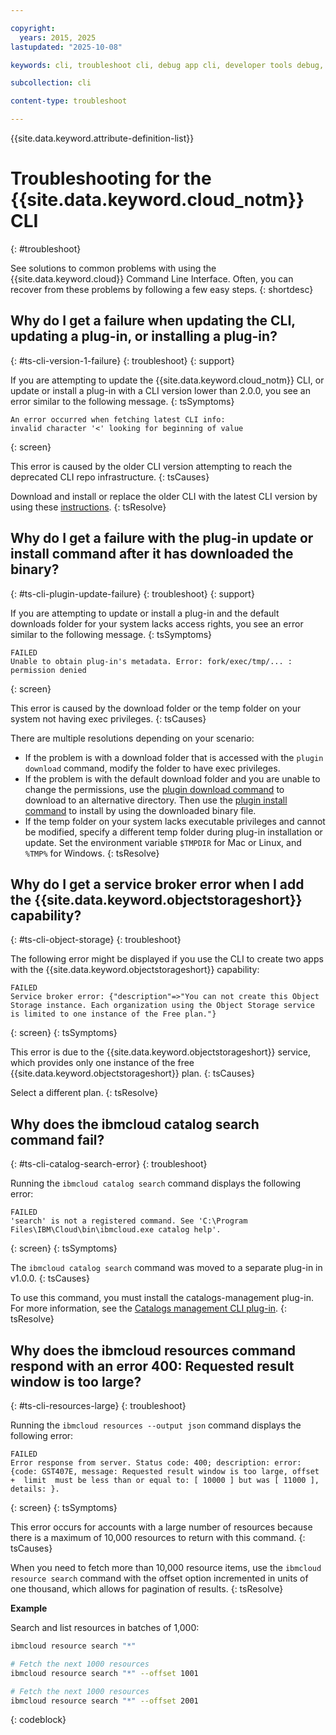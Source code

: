 ```yaml
---

copyright:
  years: 2015, 2025
lastupdated: "2025-10-08"

keywords: cli, troubleshoot cli, debug app cli, developer tools debug, ibmcloud cli debug, ibmcloud help, ibmcloud dev help, cli debug, command line, command-line, developer tools troubleshoot

subcollection: cli

content-type: troubleshoot

---
```


{{site.data.keyword.attribute-definition-list}}

# Troubleshooting for the {{site.data.keyword.cloud_notm}} CLI
{: #troubleshoot}

See solutions to common problems with using the {{site.data.keyword.cloud}} Command Line Interface. Often, you can recover from these problems by following a few easy steps.
{: shortdesc}

## Why do I get a failure when updating the CLI, updating a plug-in, or installing a plug-in?
{: #ts-cli-version-1-failure}
{: troubleshoot}
{: support}

If you are attempting to update the {{site.data.keyword.cloud_notm}} CLI, or update or install a plug-in with a CLI version lower than 2.0.0, you see an error similar to the following message.
{: tsSymptoms}

```text
An error occurred when fetching latest CLI info:
invalid character '<' looking for beginning of value
```
{: screen}

This error is caused by the older CLI version attempting to reach the deprecated CLI repo infrastructure.
{: tsCauses}

Download and install or replace the older CLI with the latest CLI version by using these [instructions](/docs/cli?topic=cli-install-ibmcloud-cli).
{: tsResolve}

## Why do I get a failure with the plug-in update or install command after it has downloaded the binary?
{: #ts-cli-plugin-update-failure}
{: troubleshoot}
{: support}

If you are attempting to update or install a plug-in and the default downloads folder for your system lacks access rights, you see an error similar to the following message.
{: tsSymptoms}

```text
FAILED
Unable to obtain plug-in's metadata. Error: fork/exec/tmp/... : permission denied
```
{: screen}

This error is caused by the download folder or the temp folder on your system not having exec privileges.
{: tsCauses}

There are multiple resolutions depending on your scenario: 

- If the problem is with a download folder that is accessed with the `plugin download` command, modify the folder to have exec privileges. 
- If the problem is with the default download folder and you are unable to change the permissions, use the [plugin download command](/docs/cli?topic=cli-ibmcloud_commands_settings#ibmcloud_plugin_download) to download to an alternative directory. Then use the [plugin install command](/docs/cli?topic=cli-ibmcloud_commands_settings#ibmcloud_plugin_install) to install by using the downloaded binary file. 
- If the temp folder on your system lacks executable privileges and cannot be modified, specify a different temp folder during plug-in installation or update. Set the environment variable `$TMPDIR` for Mac or Linux, and `%TMP%` for Windows.
{: tsResolve}


## Why do I get a service broker error when I add the {{site.data.keyword.objectstorageshort}} capability?
{: #ts-cli-object-storage}
{: troubleshoot}

The following error might be displayed if you use the CLI to create two apps with the {{site.data.keyword.objectstorageshort}} capability:

```text
FAILED
Service broker error: {"description"=>"You can not create this Object Storage instance. Each organization using the Object Storage service is limited to one instance of the Free plan."}
```
{: screen}
{: tsSymptoms}

This error is due to the {{site.data.keyword.objectstorageshort}} service, which provides only one instance of the free {{site.data.keyword.objectstorageshort}} plan.
{: tsCauses}

Select a different plan.
{: tsResolve}

## Why does the ibmcloud catalog search command fail?
{: #ts-cli-catalog-search-error}
{: troubleshoot}

Running the `ibmcloud catalog search` command displays the following error:

```text
FAILED
'search' is not a registered command. See 'C:\Program Files\IBM\Cloud\bin\ibmcloud.exe catalog help'.
```
{: screen}
{: tsSymptoms}

The `ibmcloud catalog search` command was moved to a separate plug-in in v1.0.0.
{: tsCauses}

To use this command, you must install the catalogs-management plug-in. For more information, see the [Catalogs management CLI plug-in](/docs/cli?topic=cli-manage-catalogs-plugin).
{: tsResolve}

## Why does the ibmcloud resources command respond with an error 400: Requested result window is too large?
{: #ts-cli-resources-large}
{: troubleshoot}

Running the `ibmcloud resources --output json` command displays the following error:

```text
FAILED
Error response from server. Status code: 400; description: error: {code: GST407E, message: Requested result window is too large, offset +  limit  must be less than or equal to: [ 10000 ] but was [ 11000 ], details: }.
```
{: screen}
{: tsSymptoms}

This error occurs for accounts with a large number of resources because there is a maximum of 10,000 resources to return with this command.
{: tsCauses}

When you need to fetch more than 10,000 resource items, use the `ibmcloud resource search` command with the offset option incremented in units of one thousand, which allows for pagination of results.
{: tsResolve}

**Example**

Search and list resources in batches of 1,000:

```bash
ibmcloud resource search "*"

# Fetch the next 1000 resources
ibmcloud resource search "*" --offset 1001

# Fetch the next 1000 resources
ibmcloud resource search "*" --offset 2001
```
{: codeblock}
